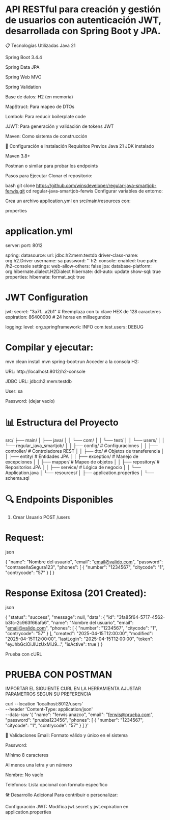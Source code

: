 # API RESTful para creación y gestión de usuarios con autenticación JWT, desarrollada con Spring Boot y JPA.

📋 Tecnologías Utilizadas
Java 21

Spring Boot 3.4.4

Spring Data JPA

Spring Web MVC

Spring Validation

Base de datos: H2 (en memoria)

MapStruct: Para mapeo de DTOs

Lombok: Para reducir boilerplate code

JJWT: Para generación y validación de tokens JWT

Maven: Como sistema de construcción

🚀 Configuración e Instalación
Requisitos Previos
Java 21 JDK instalado

Maven 3.8+

Postman o similar para probar los endpoints

Pasos para Ejecutar
Clonar el repositorio:

bash
git clone https://github.com/winsdeveloper/regular-java-smartjob-ferwis.git
cd regular-java-smartjob-ferwis
Configurar variables de entorno:

Crea un archivo application.yml en src/main/resources con:

properties
# application.yml
server:
port: 8012

spring:
datasource:
url: jdbc:h2:mem:testdb
driver-class-name: org.h2.Driver
username: sa
password: ''
h2:
console:
enabled: true
path: /h2-console
settings:
web-allow-others: false
jpa:
database-platform: org.hibernate.dialect.H2Dialect
hibernate:
ddl-auto: update
show-sql: true
properties:
hibernate:
format_sql: true

# JWT Configuration
jwt:
secret: "3a7f...a2b1"  # Reemplaza con tu clave HEX de 128 caracteres
expiration: 86400000    # 24 horas en milisegundos

logging:
level:
org.springframework: INFO
com.test.users: DEBUG

# Compilar y ejecutar:

mvn clean install
mvn spring-boot:run
Acceder a la consola H2:

URL: http://localhost:8012/h2-console

JDBC URL: jdbc:h2:mem:testdb

User: sa

Password: (dejar vacío)

# 📊 Estructura del Proyecto

src/
├── main/
│   ├── java/
│   │   └── com/
│   │       └── test/
│   │           └── users/
│   │               └── regular_java_smartjob/
│   │                   ├── config/       # Configuraciones
│   │                   ├── controller/   # Controladores REST
│   │                   ├── dto/          # Objetos de transferencia
│   │                   ├── entity/       # Entidades JPA
│   │                   ├── exception/    # Manejo de excepciones
│   │                   ├── mapper/       # Mapeo de objetos
│   │                   ├── repository/   # Repositorios JPA
│   │                   ├── service/      # Lógica de negocio
│   │                   └── Application.java
│   └── resources/
│       ├── application.properties
│       └── schema.sql 

# 🔍 Endpoints Disponibles
1. Crear Usuario
   POST /users

# Request:

json

{
"name": "Nombre del usuario",
"email": "email@valido.com",
"password": "contraseñaSegura123",
"phones": [
{
"number": "1234567",
"citycode": "1",
"contrycode": "57"
}
]
}

# Response Exitosa (201 Created):

json

{
"status": "success",
"message": null,
"data": {
"id": "3fa85f64-5717-4562-b3fc-2c963f66afa6",
"name": "Nombre del usuario",
"email": "email@valido.com",
"phones": [
{
"number": "1234567",
"citycode": "1",
"contrycode": "57"
}
],
"created": "2025-04-15T12:00:00",
"modified": "2025-04-15T12:00:00",
"lastLogin": "2025-04-15T12:00:00",
"token": "eyJhbGciOiJIUzUxMiJ9...",
"isActive": true
}
}


Prueba con cURL

# PRUEBA CON POSTMAN

IMPORTAR EL SIGUIENTE CURL EN LA HERRAMIENTA
AJUSTAR PARAMETROS SEGUN SU PREFERENCIA

curl --location 'localhost:8012/users' \
--header 'Content-Type: application/json' \
--data-raw '{
"name": "ferwis anazco",
"email": "ferwis@prueba.com",
"password": "prueba123456",
"phones": [
{
"number": "1234567",
"citycode": "1",
"contrycode": "57"
}
]
}'

🔐 Validaciones
Email: Formato válido y único en el sistema

Password:

Mínimo 8 caracteres

Al menos una letra y un número

Nombre: No vacío

Teléfonos: Lista opcional con formato específico

🛠️ Desarrollo Adicional
Para contribuir o personalizar:

Configuración JWT:
Modifica jwt.secret y jwt.expiration en application.properties
